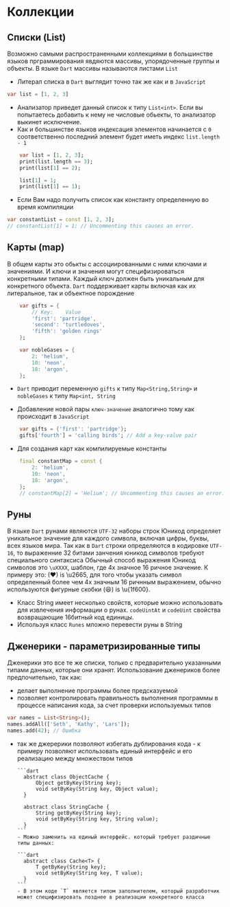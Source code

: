 # Коллекции

## Списки (List)

Возможно самыми распространенными коллекциями в большинстве языков прграммирования явдяются массивы, упорядоченные группы и объекты. В языке `Dart` массивы называются листами `List`

- Литерал списка в `Dart` выглядит точно так же как и в `JavaScript`

```dart
var list = [1, 2, 3]
```

- Анализатор приведет данный список к типу `List<int>`. Если вы попытаетесь добавить к нему не числовые обьекты, то анализатор выкинет исключение.
- Как и большинстве языков индексация элементов начинается с `0` соответственно последний элемент будет иметь индекс `list.length - 1`

```dart
    var list = [1, 2, 3];
    print(list.length == 3);
    print(list[1] == 2);

    list[1] = 1;
    print(list[1] == 1);
```

- Если Вам надо получить список как константу определенную во время компиляции

```dart
var constantList = const [1, 2, 3];
// constantList[1] = 1; // Uncommenting this causes an error.
```

## Карты (map)

В общем карты это обькты с ассоциированными с ними ключами и значениями. И ключи и значения могут специфизироваться конкретными типами. Каждый ключ должен быть уникальным для конкретного объекта. `Dart` поддерживает карты включая как их литеральное, так и объектное порождение

```dart
    var gifts = {
        // Key:    Value
        'first': 'partridge',
        'second': 'turtledoves',
        'fifth': 'golden rings'
    };

    var nobleGases = {
        2: 'helium',
        10: 'neon',
        18: 'argon',
    };
```

- `Dart` приводит переменную `gifts` к типу `Map<String,String>` и `nobleGases` к типу `Map<int, String`

- Добавление новой пары `ключ-значение` аналогично тому как происходит в `JavaScript`

```dart
    var gifts = {'first': 'partridge'};
    gifts['fourth'] = 'calling birds'; // Add a key-value pair
```

- Для создания карт как компилируемые константы

```dart
    final constantMap = const {
        2: 'helium',
        10: 'neon',
        18: 'argon',
    };
    // constantMap[2] = 'Helium'; // Uncommenting this causes an error.
```

## Руны

В языке `Dart` рунами являются `UTF-32` наборы строк
Юникод определяет уникальное значение для каждого символа, включая цифры, буквы, всех языков мира. Так как в `Dart` строки определяются в кодировке `UTF-16`, то выраженние 32 битами занчения юникод символов требуют специального синтаксиса
Обычный способ выражения Юникод символов это `\uXXXX`, шаблон, где 4х значное 16 ричное значение. К примеру это: (♥) is \u2665, для того чтобы указать символ определенный более чем 4х значным 16 ричнным выражением, обычно используются фигурные скобки (😆) is \u{1f600}.

- Класс String имеет несколько свойств, которые можно использовать для извлечения информации о рунах. `codeUintAt` и `codeUint` свойства возвращающие 16битный код единицы.
- Используя класс `Runes` мложно перевести руны в String

## Дженерики - параметризированные типы

Дженерики это все те же списки, только с предварительно указанными типами данных, которые они хранят. Использование дженериков более предпочительно, так как:

- делает выполнение программы более предсказуемой
- позволяет контролировать правильность выполнения программы в процессе написания кода, за счет проверки используемых типов

```dart
var names = List<String>();
names.addAll(['Seth', 'Kathy', 'Lars']);
names.add(42); // Ошибка
```

- так же джерерики позволяют избегать дублирования кода - к примеру позволяют использовать единый интерфейс и его реализацию между множеством типов

      ```dart
        abstract class ObjectCache {
            Object getByKey(String key);
            void setByKey(String key, Object value);
        }

        abstract class StringCache {
            String getByKey(String key);
            void setByKey(String key, String value);
        }
      ```
      - Можно заменить на единый интерфейс. который требует раздичные типы данных:

      ```dart
        abstract class Cache<T> {
            T getByKey(String key);
            void setByKey(String key, T value);
        }
      ```
      - В этом коде `T` является типом заполнителем, который разработчик может специфизировать позднее в реализации конкретного класса
